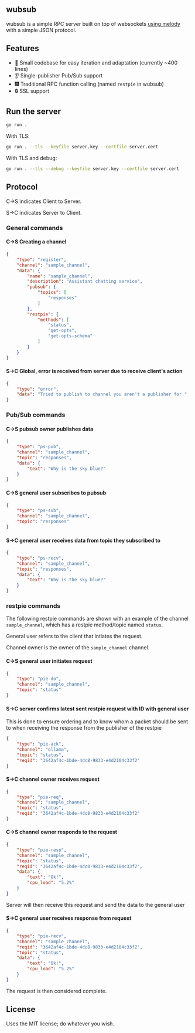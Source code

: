 ## wubsub
wubsub is a simple RPC server built on top of websockets [using melody](https://github.com/olahol/melody) with a simple JSON protocol.

## Features
- 🤏 Small codebase for easy iteration and adaptation (currently ~400 lines)
- 👂 Single-publisher Pub/Sub support
- 🎆 Traditional RPC function calling (named `restpie` in wubsub)
- 🔒 SSL support

## Run the server
```bash
go run .
```

With TLS:
```bash
go run . --tls --keyfile server.key --certfile server.cert
```

With TLS and debug:
```bash
go run . --tls --debug --keyfile server.key --certfile server.cert
```

## Protocol
C->S indicates Client to Server.

S->C indicates Server to Client.

### General commands
#### C->S Creating a channel
```json
{
    "type": "register",
    "channel": "sample_channel",
    "data": {
        "name": "sample_channel",
        "description": "Assistant chatting service",
        "pubsub": {
            "topics": [
                "responses"
            ]
        },
        "restpie": {
            "methods": [
                "status",
                "get-opts",
                "get-opts-schema"
            ]
        }
    }
}
```

#### S->C Global, error is received from server due to receive client's action
```json
{
    "type": "error",
    "data": "Tried to publish to channel you aren't a publisher for."
}
```

### Pub/Sub commands
#### C->S pubsub owner publishes data
```json
{
    "type": "ps-pub",
    "channel": "sample_channel",
    "topic": "responses",
    "data": {
        "text": "Why is the sky blue?"
    }
}
```

#### C->S general user subscribes to pubsub
```json
{
    "type": "ps-sub",
    "channel": "sample_channel",
    "topic": "responses"
}
```

#### S->C general user receives data from topic they subscribed to
```json
{
    "type": "ps-recv",
    "channel": "sample_channel",
    "topic": "responses",
    "data": {
        "text": "Why is the sky blue?"
    }
}
```

### restpie commands
The following restpie commands are shown with an example of the channel `sample_channel`, which has a restpie method/topic named `status`.

General user refers to the client that intiates the request.

Channel owner is the owner of the `sample_channel` channel.
#### C->S general user initiates request
```json
{
    "type": "pie-do",
    "channel": "sample_channel",
    "topic": "status"
}
```

#### S->C server confirms latest sent restpie request with ID with general user
This is done to ensure ordering and to know whom a packet should be sent to when receiving the response from the publisher of the restpie

```json
{
    "type": "pie-ack",
    "channel": "ollama",
    "topic": "status",
    "reqid": "3642af4c-1bde-4dc8-9833-e4d2104c33f2"
}
```

#### S->C channel owner receives request
```json
{
    "type": "pie-req",
    "channel": "sample_channel",
    "topic": "status",
    "reqid": "3642af4c-1bde-4dc8-9833-e4d2104c33f2"
}
```

#### C->S channel owner responds to the request
```json
{
    "type": "pie-resp",
    "channel": "sample_channel",
    "topic": "status",
    "reqid": "3642af4c-1bde-4dc8-9833-e4d2104c33f2",
    "data": {
        "text": "Ok!",
        "cpu_load": "5.2%"
    }
}
```

Server will then receive this request and send the data to the general user

#### S->C general user receives response from request
```json
{
    "type": "pie-recv",
    "channel": "sample_channel",
    "reqid": "3642af4c-1bde-4dc8-9833-e4d2104c33f2",
    "topic": "status",
    "data": {
        "text": "Ok!",
        "cpu_load": "5.2%"
    }
}
```

The request is then considered complete.

## License
Uses the MIT license; do whatever you wish.